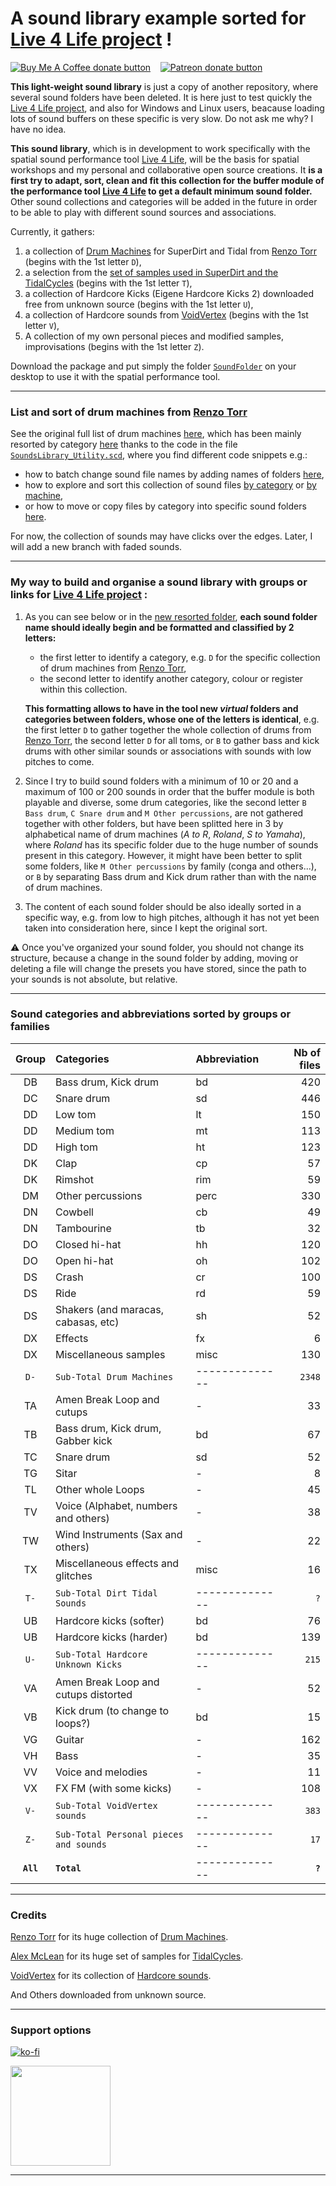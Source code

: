 # A sound library example sorted for [Live 4 Life project](https://github.com/Xon77/Live4Life) !

<span class="badge-buymeacoffee"><a href="https://ko-fi.com/live4life" title="Donate to this project using Buy Me A Coffee"><img src="https://img.shields.io/badge/buy%20me%20a%20coffee-donate-yellow.svg" alt="Buy Me A Coffee donate button" /></a></span> &nbsp;&nbsp; <span class="badge-patreon"><a href="https://patreon.com/live4life" title="Donate to this project using Patreon"><img src="https://img.shields.io/badge/patreon-donate-yellow.svg" alt="Patreon donate button" /></a></span>

**This light-weight sound library** is just a copy of another repository, where several sound folders have been deleted. It is here just to test quickly the [Live 4 Life project](https://github.com/Xon77/Live4Life), and also for Windows and Linux users, beacause loading lots of sound buffers on these specific is very slow. Do not ask me why? I have no idea.

**This sound library**, which is in development to work specifically with the spatial sound performance tool [Live 4 Life](https://github.com/Xon77/Live4Life), will be the basis for spatial workshops and my personal and collaborative open source creations. It **is a first try to adapt, sort, clean and fit this collection for the buffer module of the performance tool [Live 4 Life](https://github.com/Xon77/Live4Life) to get a default minimum sound folder.** Other sound collections and categories will be added in the future in order to be able to play with different sound sources and associations.

Currently, it gathers:
1. a collection of [Drum Machines](https://github.com/ritchse/tidal-drum-machines/tree/main/machines) for SuperDirt and Tidal from [Renzo Torr](https://github.com/ritchse) (begins with the 1st letter `D`),
2. a selection from the [set of samples used in SuperDirt and the TidalCycles](https://github.com/tidalcycles/Dirt-Samples) (begins with the 1st letter `T`),
3. a collection of Hardcore Kicks (Eigene Hardcore Kicks 2) downloaded free from unknown source (begins with the 1st letter `U`),
3. a collection of Hardcore sounds from [VoidVertex](https://github.com/VoidVertex/Sounds) (begins with the 1st letter `V`),
4. A collection of my own personal pieces and modified samples, improvisations (begins with the 1st letter `Z`).

Download the package and put simply the folder [`SoundFolder`](/SoundFolder) on your desktop to use it with the spatial performance tool.

---

### List and sort of drum machines from [Renzo Torr](https://github.com/ritchse)

See the original full list of drum machines [here](https://github.com/Xon77/tidal-drum-machines/tree/main/machines), which has been mainly resorted by category [here](/DrumMachines) thanks to the code in the file [`SoundsLibrary_Utility.scd`](/SoundsLibrary_Utility.scd), where you find different code snippets e.g.: 
* how to batch change sound file names by adding names of folders [here](/SoundsLibrary_Utility.scd#L44-L123), 
* how to explore and sort this collection of sound files [by category](/SoundsLibrary_Utility.scd#L131-L187) or [by machine](/SoundsLibrary_Utility.scd#L412-L418),
* or how to move or copy files by category into specific sound folders [here](/SoundsLibrary_Utility.scd#L199-L220).

For now, the collection of sounds may have clicks over the edges. Later, I will add a new branch with faded sounds. 

---

### My way to build and organise a sound library with groups or links for [Live 4 Life project](https://github.com/Xon77/Live4Life) :

1. As you can see below or in the [new resorted folder](/SoundFolder), **each sound folder name should ideally begin and be formatted and classified by 2 letters:**
	* the first letter to identify a category, e.g. `D` for the specific collection of drum machines from [Renzo Torr](https://github.com/ritchse),
	* the second letter to identify another category, colour or register within this collection.
	
	**This formatting allows to have in the tool new *virtual* folders and categories between folders, whose one of the letters is identical**, e.g. the first letter `D` to gather together the whole collection of drums from [Renzo Torr](https://github.com/ritchse), the second letter `D` for all toms, or `B` to gather bass and kick drums with other similar sounds or associations with sounds with low pitches to come.

2. Since I try to build sound folders with a minimum of 10 or 20 and a maximum of 100 or 200 sounds in order that the buffer module is both playable and diverse, some drum categories, like the second letter `B Bass drum`, `C Snare drum` and `M Other percussions`, are not gathered together with other folders, but have been splitted here in 3 by alphabetical name of drum machines (*A to R*, *Roland*, *S to Yamaha*), where *Roland* has its specific folder due to the huge number of sounds present in this category. However, it might have been better to split  some folders, like `M Other percussions` by family (conga and others...), or `B` by separating Bass drum and Kick drum rather than with the name of drum machines.

3. The content of each sound folder should be also ideally sorted in a specific way, e.g. from low to high pitches, although it has not yet been taken into consideration here, since I kept the original sort.

:warning: Once you've organized your sound folder, you should not change its structure, because a change in the sound folder by adding, moving or deleting a file will change the presets you have stored, since the path to your sounds is not absolute, but relative.


---


### Sound categories and abbreviations sorted by groups or families

| Group | Categories                     | Abbreviation |  Nb of files  |
|:-----------------------------------:|:------------|:------------|-----:|
| DB          | Bass drum, Kick drum                | bd          |  420 |
| DC          | Snare drum                          | sd          |  446 |
| DD          | Low tom                             | lt          |  150 |
| DD          | Medium tom                          | mt          |  113 |
| DD          | High tom                            | ht          |  123 |
| DK          | Clap                                | cp          |   57 |
| DK          | Rimshot                             | rim         |   59 |
| DM          | Other percussions                   | perc        |  330 |
| DN          | Cowbell                             | cb          |   49 |
| DN          | Tambourine                          | tb          |   32 |
| DO          | Closed hi-hat                       | hh          |  120 |
| DO          | Open hi-hat                         | oh          |  102 |
| DS          | Crash                               | cr          |  100 |
| DS          | Ride                                | rd          |   59 |
| DS          | Shakers (and maracas, cabasas, etc) | sh          |   52 |
| DX          | Effects                             | fx          |    6 |
| DX          | Miscellaneous samples               | misc        |  130 |
| `D-`        | `Sub-Total Drum Machines`           | -------------- | `2348` |
| TA          | Amen Break Loop and cutups          | -          |  33 |
| TB          | Bass drum, Kick drum, Gabber kick	            | bd         |  67  |
| TC          | Snare drum	            | sd         |  52  |
| TG          | Sitar	            | -         |  8  |
| TL          | Other whole Loops	            | -          |  45 |
| TV          | Voice (Alphabet, numbers and others)           | -          |  38 |
| TW          | Wind Instruments (Sax and others)           | -          |  22 |
| TX          | Miscellaneous effects and glitches               | misc        |  16 |
| `T-`        | `Sub-Total Dirt Tidal Sounds`            | -------------- | `?` |
| UB          | Hardcore kicks (softer)              | bd         |  76 |
| UB          | Hardcore kicks (harder)              | bd         | 139 |
| `U-`        | `Sub-Total Hardcore Unknown Kicks`   | -------------- | `215` |
| VA          | Amen Break Loop and cutups distorted | -          |  52 |
| VB          | Kick drum (to change to loops?)      | bd         |  15 |
| VG          | Guitar                               | -          |  162 |
| VH          | Bass                                 | -          |  35 |
| VV          | Voice and melodies                   | -          |  11 |
| VX          | FX FM (with some kicks)              | -          |  108 |
| `V-`        | `Sub-Total VoidVertex sounds`        | -------------- | `383` |
| `Z-`        | `Sub-Total Personal pieces and sounds`        | -------------- | `17` |
| **`All`**   | **`Total`**            | -------------- | **`?`** |


---

### Credits

[Renzo Torr](https://github.com/ritchse) for its huge collection of [Drum Machines](https://github.com/ritchse/tidal-drum-machines/tree/main/machines).

[Alex McLean](https://github.com/yaxu) for its huge set of samples for [TidalCycles](https://github.com/tidalcycles/Dirt-Samples).

[VoidVertex](https://github.com/VoidVertex) for its collection of [Hardcore sounds](https://github.com/VoidVertex/Sounds).

And Others downloaded from unknown source.

---

### Support options

[![ko-fi](https://ko-fi.com/img/githubbutton_sm.svg)](https://ko-fi.com/Z8Z1C1NDP)

<a href="https://www.patreon.com/Live4Life">
	<img src="https://c5.patreon.com/external/logo/become_a_patron_button@2x.png" width="160">
</a>


<!--
[![Support me on Patreon](https://img.shields.io/endpoint.svg?url=https%3A%2F%2Fshieldsio-patreon.vercel.app%2Fapi%3Fusername%3DLive4Life%26type%3Dpatrons&style=for-the-badge)](https://patreon.com/Live4Life)
-->

---

<!--
Deleted
### License

GPL 3

See the [License](/LICENSE) for more details.
-->